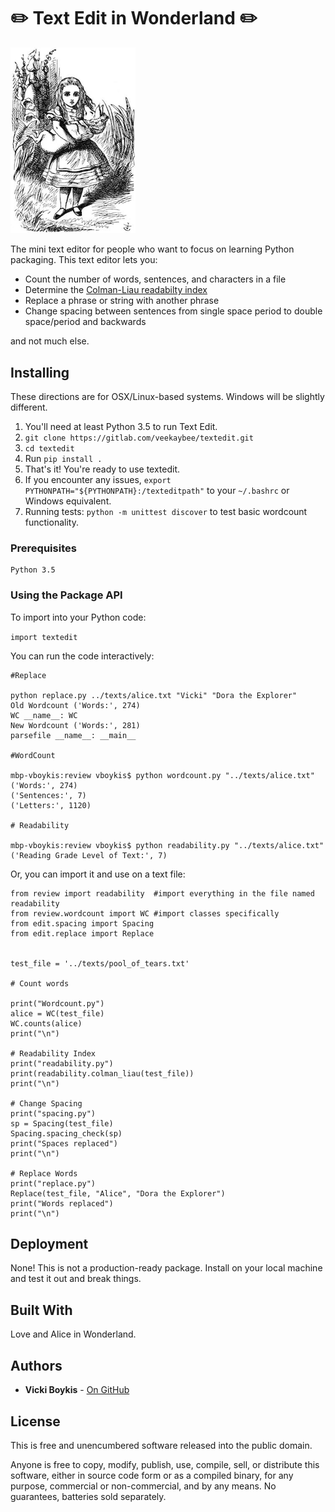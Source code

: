 # ✏️ Text Edit in Wonderland ✏️


<img src="alice_pig.jpg" alt="Alice with Pig" style="width: 200px;"/>

The mini text editor for people who want to focus on learning Python packaging. This text editor lets you:

+ Count the number of words, sentences, and characters in a file
+ Determine the [Colman-Liau readabilty index](https://readable.io/content/the-coleman-liau-index/)
+ Replace a phrase or string with another phrase
+ Change spacing between sentences from single space period to double space/period and backwards

and not much else.


## Installing

These directions are for OSX/Linux-based systems. Windows will be slightly different.

1. You'll need at least Python 3.5 to run Text Edit.
2. `git clone https://gitlab.com/veekaybee/textedit.git`
3. `cd textedit`
4. Run `pip install .`
5. That's it! You're ready to use textedit.
6. If you encounter any issues, `export PYTHONPATH="${PYTHONPATH}:/texteditpath"` to your `~/.bashrc` or Windows equivalent.
7. Running tests: `python -m unittest discover` to test basic wordcount functionality.

### Prerequisites

```
Python 3.5
```

### Using the Package API

To import into your Python code:

`import textedit`

You can run the code interactively:
```
#Replace

python replace.py ../texts/alice.txt "Vicki" "Dora the Explorer"
Old Wordcount ('Words:', 274)
WC __name__: WC
New Wordcount ('Words:', 281)
parsefile __name__: __main__

#WordCount

mbp-vboykis:review vboykis$ python wordcount.py "../texts/alice.txt"
('Words:', 274)
('Sentences:', 7)
('Letters:', 1120)

# Readability

mbp-vboykis:review vboykis$ python readability.py "../texts/alice.txt"
('Reading Grade Level of Text:', 7)
```

Or, you can import it and use on a text file:

```
from review import readability  #import everything in the file named readability
from review.wordcount import WC #import classes specifically
from edit.spacing import Spacing
from edit.replace import Replace


test_file = '../texts/pool_of_tears.txt'

# Count words

print("Wordcount.py")
alice = WC(test_file)
WC.counts(alice)
print("\n")

# Readability Index
print("readability.py")
print(readability.colman_liau(test_file))
print("\n")

# Change Spacing
print("spacing.py")
sp = Spacing(test_file)
Spacing.spacing_check(sp)
print("Spaces replaced")
print("\n")

# Replace Words
print("replace.py")
Replace(test_file, "Alice", "Dora the Explorer")
print("Words replaced")
print("\n")

```

## Deployment

None! This is not a production-ready package. Install on your local machine and test it out and break things.

## Built With
Love and Alice in Wonderland.

## Authors

* **Vicki Boykis**  - [On GitHub](https://github.com/veekaybee)


## License

This is free and unencumbered software released into the public domain.

Anyone is free to copy, modify, publish, use, compile, sell, or distribute this software, either in source code form or as a compiled binary, for any purpose, commercial or non-commercial, and by any means. No guarantees, batteries sold separately.
